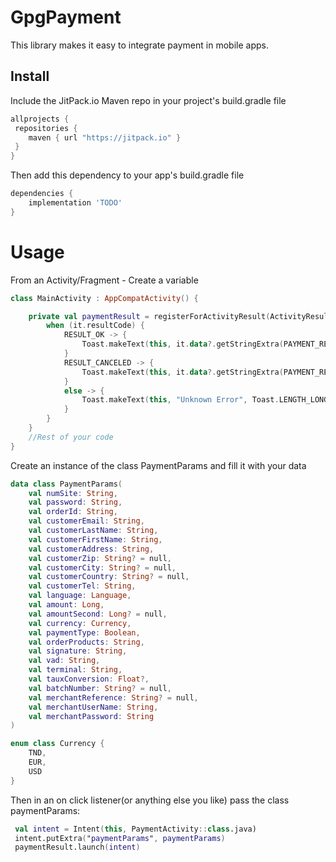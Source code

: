 # GpgPayment
This library makes it easy to integrate payment in mobile apps.

## Install

Include the JitPack.io Maven repo in your project's build.gradle file

```groovy
allprojects {
 repositories {
    maven { url "https://jitpack.io" }
 }
}
```

Then add this dependency to your app's build.gradle file

```groovy
dependencies {
    implementation 'TODO'
}
```
# Usage

From an Activity/Fragment -
Create a variable

```kotlin
class MainActivity : AppCompatActivity() {

    private val paymentResult = registerForActivityResult(ActivityResultContracts.StartActivityForResult()) {
        when (it.resultCode) {
            RESULT_OK -> {
                Toast.makeText(this, it.data?.getStringExtra(PAYMENT_RESULT) ?: "Payment Successful!", Toast.LENGTH_LONG).show()
            }
            RESULT_CANCELED -> {
                Toast.makeText(this, it.data?.getStringExtra(PAYMENT_RESULT) ?: "Payment Failed", Toast.LENGTH_LONG).show()
            }
            else -> {
                Toast.makeText(this, "Unknown Error", Toast.LENGTH_LONG).show()
            }
        }
    }
    //Rest of your code
}
```

Create an instance of the class PaymentParams and fill it with your data

```kotlin
data class PaymentParams(
    val numSite: String,
    val password: String,
    val orderId: String,
    val customerEmail: String,
    val customerLastName: String,
    val customerFirstName: String,
    val customerAddress: String,
    val customerZip: String? = null,
    val customerCity: String? = null,
    val customerCountry: String? = null,
    val customerTel: String,
    val language: Language,
    val amount: Long,
    val amountSecond: Long? = null,
    val currency: Currency,
    val paymentType: Boolean,
    val orderProducts: String,
    val signature: String,
    val vad: String,
    val terminal: String,
    val tauxConversion: Float?,
    val batchNumber: String? = null,
    val merchantReference: String? = null,
    val merchantUserName: String,
    val merchantPassword: String
)

enum class Currency {
    TND,
    EUR,
    USD
}
```

Then in an on click listener(or anything else you like) pass the class paymentParams:

```kotlin
 val intent = Intent(this, PaymentActivity::class.java)
 intent.putExtra("paymentParams", paymentParams)
 paymentResult.launch(intent)
```
